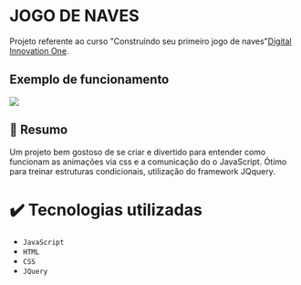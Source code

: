 # JOGO DE NAVES

Projeto referente ao curso "Construíndo seu primeiro jogo de naves"[Digital Innovation One](https://digitalinnovation.one/).

## Exemplo de funcionamento

<img src="/imgs/jogo de nave.gif">

## 📄 Resumo

Um projeto bem gostoso de se criar e divertido para entender como funcionam as animações via css e a comunicação do o JavaScript.
Ótimo para treinar estruturas condicionais, utilização do framework JQquery.

# ✔️ Tecnologias utilizadas

- ``JavaScript``
- ``HTML``
- ``CSS``
- ``JQuery``
